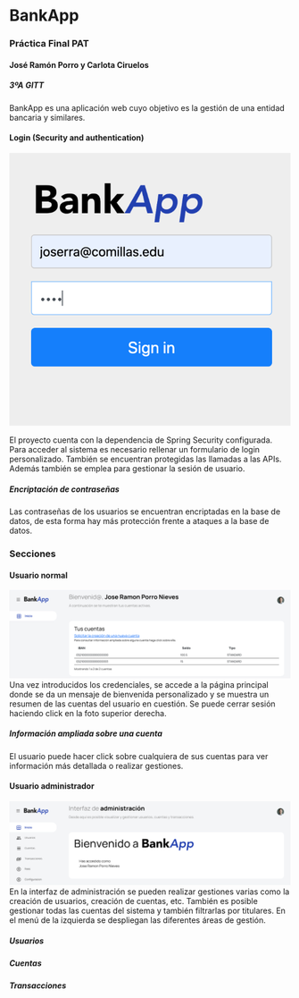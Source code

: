 # BankApp
### Práctica Final PAT
#### José Ramón Porro y Carlota Ciruelos
##### 3ºA GITT

BankApp es una aplicación web cuyo objetivo es la gestión de una entidad bancaria y similares.
#### Login (Security and authentication)
![](login1.png)

El proyecto cuenta con la dependencia de Spring Security configurada. Para acceder al sistema es necesario rellenar un formulario de login personalizado. También se encuentran protegidas las llamadas a las APIs. Además también se emplea para gestionar la sesión de usuario.
##### Encriptación de contraseñas
Las contraseñas de los usuarios se encuentran encriptadas en la base de datos, de esta forma hay más protección frente a ataques a la base de datos.
### Secciones
#### Usuario normal
![](Normal.png)
Una vez introducidos los credenciales, se accede a la página principal donde se da un mensaje de bienvenida personalizado y se muestra un resumen de las cuentas del usuario en cuestión. Se puede cerrar sesión haciendo click en la foto superior derecha.
##### Información ampliada sobre una cuenta
El usuario puede hacer click sobre cualquiera de sus cuentas para ver información más detallada o realizar gestiones.
#### Usuario administrador
![](Admin.png)
En la interfaz de administración se pueden realizar gestiones varias como la creación de usuarios, creación de cuentas, etc. También es posible gestionar todas las cuentas del sistema y también filtrarlas por titulares. En el menú de la izquierda se despliegan las diferentes áreas de gestión.
##### Usuarios

##### Cuentas

##### Transacciones
